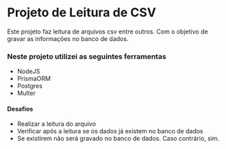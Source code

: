 <h1>Projeto de Leitura de CSV</h1>

<p>Este projeto faz leitura de arquivos csv entre outros. Com o objetivo de gravar as informações no banco de dados.</p>

<h3>Neste projeto utilizei as seguintes ferramentas</h3>
<ul>
  <li>NodeJS</li>
  <li>PrismaORM</li>
  <li>Postgres</li>
  <li>Multer</li>
</ul>

<h4>Desafios</h4>
<ul>
  <li>Realizar a leitura do arquivo</li>
  <li>Verificar após a leitura se os dados já existem no banco de dados</li>
  <li>Se existirem não será gravado no banco de dados. Caso contrário, sim.</li>
</ul>
